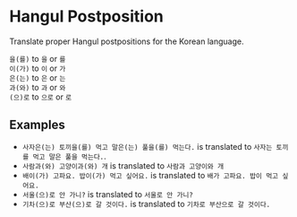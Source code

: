 # Hangul Postposition

Translate proper Hangul postpositions for the Korean language.

`을(를)` to `을` or `를`  
`이(가)` to `이` or `가`  
`은(는)` to `은` or `는`  
`과(와)` to `과` or `와`  
`(으)로` to `으로` or `로`  

## Examples
* `사자은(는) 토끼을(를) 먹고 말은(는) 풀을(를) 먹는다.` is translated to `사자는 토끼를 먹고 말은 풀을 먹는다.`.
* `사람과(와) 고양이과(와) 개` is translated to `사람과 고양이와 개`
* `배이(가) 고파요. 밥이(가) 먹고 싶어요.` is translated to `배가 고파요. 밥이 먹고 싶어요.`
* `서울(으)로 안 가니?` is translated to `서울로 안 가니?`
* `기차(으)로 부산(으)로 갈 것이다.` is translated to `기차로 부산으로 갈 것이다.`
